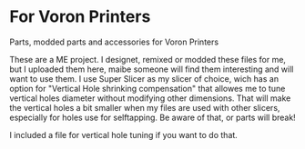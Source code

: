 # For Voron Printers
Parts, modded parts and accessories for Voron Printers

These are a ME project. I designet, remixed or modded these files for me, but I uploaded them here, maibe someone will find them interesting and will want to use them. I use Super Slicer as my slicer of choice, wich has an option for "Vertical Hole shrinking compensation" that allowes me to tune vertical holes diameter without modifying other dimensions. That will make the vertical holes a bit smaller when my files are used with other slicers, especially for holes use for selftapping. Be aware of that, or parts will break!

I included a file for vertical hole tuning if you want to do that.
